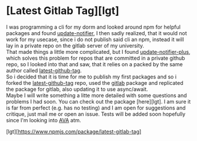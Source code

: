 # [Latest Gitlab Tag][lgt]
I was programming a cli for my dorm and looked around npm for helpful packages and found [update-notifier](https://www.npmjs.com/package/update-notifier),
I then sadly realized, that it would not work for my usecase, since i do not publish said cli an npm, instead it will lay in a private repo on the gitlab server of my university.\
That made things a little more complicated, but I found [update-notifier-plus](https://www.npmjs.com/package/update-notifier-plus), which solves this problem for repos that are committed in a private github repo, so I looked into that and saw, that it relies on a packed by the same author called [latest-github-tag](https://github.com/mhkeller/latest-github-tag).\
So i decided that it is time for me to publish my first packages and so i forked the [latest-github-tag](https://github.com/mhkeller/latest-github-tag) repo, used the [gitlab](https://www.npmjs.com/package/gitlab) package and replicated the package for gitlab, also updating it to use async/await.\
Maybe I will write something a litte more detailed with some questions and problems I had soon.
You can check out the package [here][lgt]. I am sure it is far from perfect (e.g. has no testing) and I am open for suggestions and critique, just mail me or open an issue.
Tests will be added soon hopefully since I'm looking into [AVA](https://github.com/avajs/ava) atm.


[lgt][https://www.npmjs.com/package/latest-gitlab-tag]